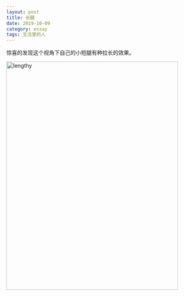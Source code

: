 ```yaml
---
layout: post
title: 长腿
date: 2019-10-09
category: essay
tags: 生活里的人
---
```




惊喜的发现这个视角下自己的小短腿有种拉长的效果。



<a href="https://www.flickr.com/photos/184889854@N06/" title="lengthy"><img src="https://live.staticflickr.com/65535/48872573376_0677e4b820_k.jpg" width="450" height="600" alt="lengthy"></a>



